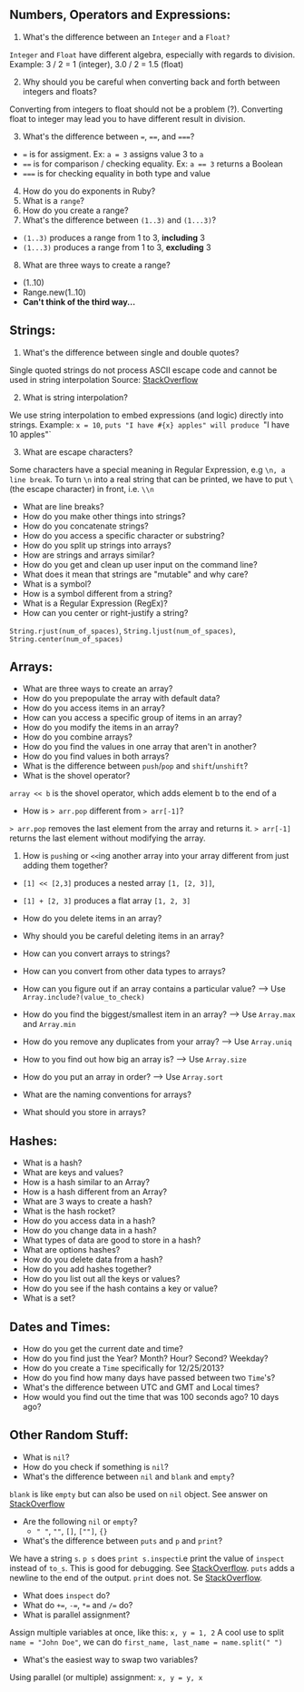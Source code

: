 ## **Numbers, Operators and Expressions:**

1. What's the difference between an `Integer` and a `Float?`

`Integer` and `Float` have different algebra, especially with regards to division.
Example: 3 / 2 = 1 (integer), 3.0 / 2 = 1.5 (float)

2. Why should you be careful when converting back and forth between integers and floats?

Converting from integers to float should not be a problem (?). Converting float to integer may lead you to have different result in division.

3. What's the difference between `=`, `==`, and `===`?

* `=` is for assigment. Ex: `a = 3` assigns value 3 to `a`
* `==` is for comparison / checking equality. Ex: `a == 3` returns a Boolean
* `===` is for checking equality in both type and value

4. How do you do exponents in Ruby?
5. What is a `range`?
6. How do you create a range?
7. What's the difference between `(1..3)` and `(1...3)`?

* `(1..3)` produces a range from 1 to 3, **including** 3
* `(1...3)` produces a range from 1 to 3, **excluding** 3

8. What are three ways to create a range?

* (1..10)
* Range.new(1..10)
* **Can't think of the third way...**

## **Strings:**

1. What's the difference between single and double quotes?

Single quoted strings do not process ASCII escape code and cannot be used in string interpolation
Source: [StackOverflow](http://stackoverflow.com/questions/13159166/ruby-whats-the-difference-between-single-and-double-quotes)

2. What is string interpolation?

We use string interpolation to embed expressions (and logic) directly into strings.
Example: `x = 10`, `puts "I have #{x} apples" will produce `"I have 10 apples"`

3. What are escape characters?

Some characters have a special meaning in Regular Expression, e.g `\n, a line break`. To turn `\n` into a real string that can be printed, we have to put `\` (the escape character) in front, i.e. `\\n`

* What are line breaks?
* How do you make other things into strings?
* How do you concatenate strings?
* How do you access a specific character or substring?
* How do you split up strings into arrays?
* How are strings and arrays similar?
* How do you get and clean up user input on the command line?
* What does it mean that strings are "mutable" and why care?
* What is a symbol?
* How is a symbol different from a string?
* What is a Regular Expression (RegEx)?
* How can you center or right-justify a string?
    
`String.rjust(num_of_spaces)`, `String.ljust(num_of_spaces)`, `String.center(num_of_spaces)`

## **Arrays:**
  
* What are three ways to create an array?
* How do you prepopulate the array with default data?
* How do you access items in an array?
* How can you access a specific group of items in an array?
* How do you modify the items in an array?
* How do you combine arrays? 
* How do you find the values in one array that aren't in another?
* How do you find values in both arrays?
* What is the difference between `push`/`pop` and `shift`/`unshift`?
* What is the shovel operator?

`array << b` is the shovel operator, which adds element b to the end of a

* How is `> arr.pop` different from `> arr[-1]`?

`> arr.pop` removes the last element from the array and returns it. `> arr[-1]` returns the last element without modifying the array.

1. How is `push`ing or `<<`ing another array into your array different from just adding them together?

* `[1] << [2,3]` produces a nested array `[1, [2, 3]]`, 
* `[1] + [2, 3]` produces a flat array `[1, 2, 3]`

* How do you delete items in an array?
* Why should you be careful deleting items in an array?
* How can you convert arrays to strings?
* How can you convert from other data types to arrays?
    
* How can you figure out if an array contains a particular value? --> Use `Array.include?(value_to_check)`
* How do you find the biggest/smallest item in an array? --> Use `Array.max` and `Array.min`
* How do you remove any duplicates from your array? --> Use `Array.uniq`
* How to you find out how big an array is? --> Use `Array.size`
* How do you put an array in order? --> Use `Array.sort`

* What are the naming conventions for arrays?
* What should you store in arrays?

## **Hashes:**

* What is a hash?
* What are keys and values?
* How is a hash similar to an Array?
* How is a hash different from an Array?
* What are 3 ways to create a hash?
* What is the hash rocket?
* How do you access data in a hash?
* How do you change data in a hash?
* What types of data are good to store in a hash?
* What are options hashes?
* How do you delete data from a hash?
* How do you add hashes together?
* How do you list out all the keys or values?
* How do you see if the hash contains a key or value?
* What is a set?

## **Dates and Times:**

* How do you get the current date and time?
* How do you find just the Year?  Month? Hour? Second? Weekday?
* How do you create a `Time` specifically for 12/25/2013?  
* How do you find how many days have passed between two `Time`'s?
* What's the difference between UTC and GMT and Local times?
* How would you find out the time that was 100 seconds ago? 10 days ago?

## **Other Random Stuff:**

  * What is `nil`?
  * How do you check if something is `nil`?
  * What's the difference between `nil` and `blank` and `empty`?

`blank` is like `empty` but can also be used on `nil` object. See answer on [StackOverflow](http://stackoverflow.com/questions/885414/a-concise-explanation-of-nil-v-empty-v-blank-in-ruby-on-rails)


* Are the following `nil` or `empty`?
   * `" "`, `""`, `[]`, `[""]`, `{}` 
* What's the difference between `puts` and `p` and `print`?

We have a string `s`. `p s` does `print s.inspect`i.e print the value of `inspect` instead of `to_s`. This is good for debugging. See [StackOverflow](http://stackoverflow.com/questions/1255324/p-vs-puts-in-ruby).
`puts` adds a newline to the end of the output. `print` does not. Se [StackOverflow](http://stackoverflow.com/questions/5018633/what-is-the-difference-between-print-and-puts).

* What does `inspect` do?
* What do `+=`, `-=`, `*=` and `/=` do?
* What is parallel assignment?

Assign multiple variables at once, like this: `x, y = 1, 2`
A cool use to split `name = "John Doe"`, we can do `first_name, last_name = name.split(" ")`

* What's the easiest way to swap two variables?

Using parallel (or multiple) assignment: `x, y = y, x`
